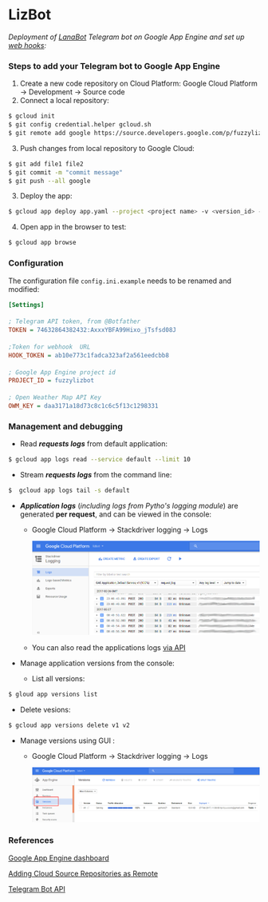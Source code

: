 # LizBot

*Deployment of [LanaBot](https://github.com/livz/lanabot) Telegram bot on Google App Engine and set up [web hooks](https://core.telegram.org/bots/api#getting-updates):*

### Steps to add your Telegram bot to Google App Engine ###

1. Create a new code repository on Cloud Platform:
Google Cloud Platform -> Development -> Source code
2. Connect a local repository:

 ```bash
$ gcloud init
$ git config credential.helper gcloud.sh    
$ git remote add google https://source.developers.google.com/p/fuzzylizbot/r/lizbot
```
  
3. Push changes from local repository to Google Cloud:

 ```bash
$ git add file1 file2
$ git commit -m "commit message"
$ git push --all google
```

3. Deploy the app:

 ```bash
$ gcloud app deploy app.yaml --project <project name> -v <version_id> --verbosity=info
```

4. Open app in the browser to test:

 ```bash
$ gcloud app browse
```

### Configuration ###
The configuration file ```config.ini.example``` needs to be renamed and modified:

```ini
[Settings]

; Telegram API token, from @Botfather
TOKEN = 74632864382432:AxxxYBFA99Hixo_jTsfsd08J

;Token for webhook  URL
HOOK_TOKEN = ab10e773c1fadca323af2a561eedcbb8

; Google App Engine project id
PROJECT_ID = fuzzylizbot

; Open Weather Map API Key
OWM_KEY = daa3171a18d73c8c1c6c5f13c1298331

```

### Management and debugging ###
* Read **_requests logs_** from default application:

```bash
$ gcloud app logs read --service default --limit 10
```

* Stream **_requests logs_** from the command line:

```bash
$  gcloud app logs tail -s default
```

* **_Application logs_** (*including logs from Pytho's logging module*) are generated **per request**, and can be viewed in the console:
  * Google Cloud Platform -> Stackdriver logging -> Logs
  
    ![Logs](images/logs.png)
  
  * You can also read the applications logs [via API](https://cloud.google.com/appengine/docs/standard/python/logs/)


* Manage application versions from the console:
  * List all versions:
  
```bash
$ gloud app versions list
```

  * Delete vesions:
  
```bash
$ gcloud app versions delete v1 v2
```

* Manage versions using GUI :
  * Google Cloud Platform -> Stackdriver logging -> Logs
  
    ![Versions](images/versions.png)



### References ###
[Google App Engine dashboard](https://console.cloud.google.com/appengine)

[Adding Cloud Source Repositories as Remote](https://cloud.google.com/source-repositories/docs/adding-repositories-as-remotes)

[Telegram Bot API](https://core.telegram.org/bots/api)
